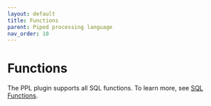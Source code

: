 ```yaml
---
layout: default
title: Functions
parent: Piped processing language
nav_order: 10
---
```


# Functions

The PPL plugin supports all SQL functions. To learn more, see [SQL Functions](../../sql/functions/).
